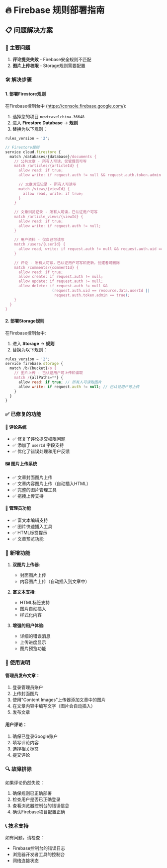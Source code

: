 # 🔥 Firebase 规则部署指南

## 📋 问题解决方案

### 🎯 **主要问题**
1. **评论提交失败** - Firebase安全规则不匹配
2. **图片上传权限** - Storage规则需要配置

### 🛠️ **解决步骤**

#### 1. 部署Firestore规则
在Firebase控制台中 (https://console.firebase.google.com/):

1. 选择您的项目 `newtravelchina-36648`
2. 进入 **Firestore Database** → **规则**
3. 替换为以下规则：

```javascript
rules_version = '2';

// Firestore规则
service cloud.firestore {
  match /databases/{database}/documents {
    // 公共文章 - 所有人可读，仅管理员可写
    match /articles/{articleId} {
      allow read: if true;
      allow write: if request.auth != null && request.auth.token.admin == true;
      
      // 文章浏览记录 - 所有人可读写
      match /views/{viewId} {
        allow read, write: if true;
      }
    }
    
    // 文章浏览记录 - 所有人可读，已认证用户可写
    match /article_views/{viewId} {
      allow read: if true;
      allow write: if request.auth != null;
    }
    
    // 用户资料 - 仅自己可读写
    match /users/{userId} {
      allow read, write: if request.auth != null && request.auth.uid == userId;
    }
    
    // 评论 - 所有人可读，已认证用户可写和更新，创建者可删除
    match /comments/{commentId} {
      allow read: if true;
      allow create: if request.auth != null;
      allow update: if request.auth != null;
      allow delete: if request.auth != null && 
                     (request.auth.uid == resource.data.userId || 
                      request.auth.token.admin == true);
    }
  }
}
```

#### 2. 部署Storage规则
在Firebase控制台中:

1. 进入 **Storage** → **规则**
2. 替换为以下规则：

```javascript
rules_version = '2';
service firebase.storage {
  match /b/{bucket}/o {
    // 图片上传 - 已认证用户可上传和读取
    match /{allPaths=**} {
      allow read: if true; // 所有人可读取图片
      allow write: if request.auth != null; // 已认证用户可上传
    }
  }
}
```

### ✅ **已修复的功能**

#### 📝 **评论系统**
- ✅ 修复了评论提交权限问题
- ✅ 添加了 `userId` 字段支持
- ✅ 优化了错误处理和用户反馈

#### 🖼️ **图片上传系统**
- ✅ 文章封面图片上传
- ✅ 文章内容图片上传（自动插入HTML）
- ✅ 完整的图片管理工具
- ✅ 拖拽上传支持

#### 🔧 **管理员功能**
- ✅ 富文本编辑支持
- ✅ 图片快速插入工具
- ✅ HTML标签提示
- ✅ 文章预览功能

### 🚀 **新增功能**

1. **双图片上传器**:
   - 封面图片上传
   - 内容图片上传（自动插入到文章中）

2. **富文本支持**:
   - HTML标签支持
   - 图片自动插入
   - 样式化内容

3. **增强的用户体验**:
   - 详细的错误消息
   - 上传进度显示
   - 图片预览功能

### 📝 **使用说明**

#### 管理员发布文章：
1. 登录管理员账户
2. 上传封面图片
3. 使用"Content Images"上传器添加文章中的图片
4. 在文章内容中编写文字（图片会自动插入）
5. 发布文章

#### 用户评论：
1. 确保已登录Google账户
2. 填写评论内容
3. 选择相关标签
4. 提交评论

### 🔍 **故障排除**

如果评论仍然失败：
1. 确保规则已正确部署
2. 检查用户是否已正确登录
3. 查看浏览器控制台的错误信息
4. 确认Firebase项目配置正确

### 📞 **技术支持**
如有问题，请检查：
- Firebase控制台的错误日志
- 浏览器开发者工具的控制台
- 网络连接状态 